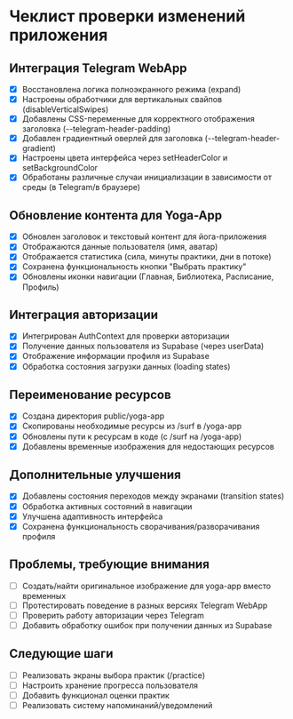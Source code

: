 # Чеклист проверки изменений приложения

## Интеграция Telegram WebApp
- [x] Восстановлена логика полноэкранного режима (expand)
- [x] Настроены обработчики для вертикальных свайпов (disableVerticalSwipes)
- [x] Добавлены CSS-переменные для корректного отображения заголовка (--telegram-header-padding)
- [x] Добавлен градиентный оверлей для заголовка (--telegram-header-gradient)
- [x] Настроены цвета интерфейса через setHeaderColor и setBackgroundColor
- [x] Обработаны различные случаи инициализации в зависимости от среды (в Telegram/в браузере)

## Обновление контента для Yoga-App
- [x] Обновлен заголовок и текстовый контент для йога-приложения
- [x] Отображаются данные пользователя (имя, аватар)
- [x] Отображается статистика (сила, минуты практики, дни в потоке)
- [x] Сохранена функциональность кнопки "Выбрать практику"
- [x] Обновлены иконки навигации (Главная, Библиотека, Расписание, Профиль)

## Интеграция авторизации
- [x] Интегрирован AuthContext для проверки авторизации
- [x] Получение данных пользователя из Supabase (через userData)
- [x] Отображение информации профиля из Supabase
- [x] Обработка состояния загрузки данных (loading states)

## Переименование ресурсов
- [x] Создана директория public/yoga-app
- [x] Скопированы необходимые ресурсы из /surf в /yoga-app
- [x] Обновлены пути к ресурсам в коде (с /surf на /yoga-app)
- [x] Добавлены временные изображения для недостающих ресурсов

## Дополнительные улучшения
- [x] Добавлены состояния переходов между экранами (transition states)
- [x] Обработка активных состояний в навигации
- [x] Улучшена адаптивность интерфейса
- [x] Сохранена функциональность сворачивания/разворачивания профиля

## Проблемы, требующие внимания
- [ ] Создать/найти оригинальное изображение для yoga-app вместо временных
- [ ] Протестировать поведение в разных версиях Telegram WebApp
- [ ] Проверить работу авторизации через Telegram
- [ ] Добавить обработку ошибок при получении данных из Supabase

## Следующие шаги
- [ ] Реализовать экраны выбора практик (/practice)
- [ ] Настроить хранение прогресса пользователя
- [ ] Добавить функционал оценки практик
- [ ] Реализовать систему напоминаний/уведомлений 